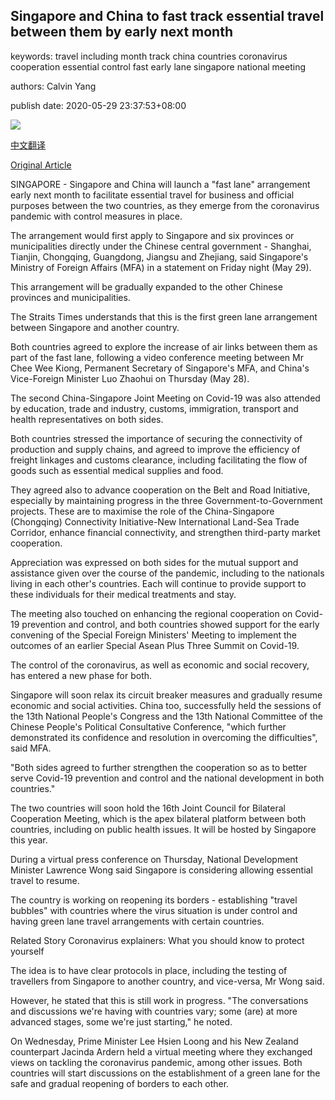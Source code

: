 ## Singapore and China to fast track essential travel between them by early next month

keywords: travel including month track china countries coronavirus cooperation essential control fast early lane singapore national meeting

authors: Calvin Yang

publish date: 2020-05-29 23:37:53+08:00

![](https://www.straitstimes.com/sites/default/files/styles/x_large/public/articles/2020/05/29/hzchangi0529a.jpg?itok=ybKcGWso)

[中文翻译](Singapore%20and%20China%20to%20fast%20track%20essential%20travel%20between%20them%20by%20early%20next%20month_zh.md)

[Original Article](https://www.straitstimes.com/singapore/singapore-and-china-to-fast-track-essential-travel-between-them-by-early-next-month)

SINGAPORE - Singapore and China will launch a "fast lane" arrangement early next month to facilitate essential travel for business and official purposes between the two countries, as they emerge from the coronavirus pandemic with control measures in place.

The arrangement would first apply to Singapore and six provinces or municipalities directly under the Chinese central government - Shanghai, Tianjin, Chongqing, Guangdong, Jiangsu and Zhejiang, said Singapore's Ministry of Foreign Affairs (MFA) in a statement on Friday night (May 29).

This arrangement will be gradually expanded to the other Chinese provinces and municipalities.

The Straits Times understands that this is the first green lane arrangement between Singapore and another country.

Both countries agreed to explore the increase of air links between them as part of the fast lane, following a video conference meeting between Mr Chee Wee Kiong, Permanent Secretary of Singapore's MFA, and China's Vice-Foreign Minister Luo Zhaohui on Thursday (May 28).

The second China-Singapore Joint Meeting on Covid-19 was also attended by education, trade and industry, customs, immigration, transport and health representatives on both sides.

Both countries stressed the importance of securing the connectivity of production and supply chains, and agreed to improve the efficiency of freight linkages and customs clearance, including facilitating the flow of goods such as essential medical supplies and food.

They agreed also to advance cooperation on the Belt and Road Initiative, especially by maintaining progress in the three Government-to-Government projects. These are to maximise the role of the China-Singapore (Chongqing) Connectivity Initiative-New International Land-Sea Trade Corridor, enhance financial connectivity, and strengthen third-party market cooperation.

Appreciation was expressed on both sides for the mutual support and assistance given over the course of the pandemic, including to the nationals living in each other's countries. Each will continue to provide support to these individuals for their medical treatments and stay.

The meeting also touched on enhancing the regional cooperation on Covid-19 prevention and control, and both countries showed support for the early convening of the Special Foreign Ministers' Meeting to implement the outcomes of an earlier Special Asean Plus Three Summit on Covid-19.

The control of the coronavirus, as well as economic and social recovery, has entered a new phase for both.

Singapore will soon relax its circuit breaker measures and gradually resume economic and social activities. China too, successfully held the sessions of the 13th National People's Congress and the 13th National Committee of the Chinese People's Political Consultative Conference, "which further demonstrated its confidence and resolution in overcoming the difficulties", said MFA.

"Both sides agreed to further strengthen the cooperation so as to better serve Covid-19 prevention and control and the national development in both countries."

The two countries will soon hold the 16th Joint Council for Bilateral Cooperation Meeting, which is the apex bilateral platform between both countries, including on public health issues. It will be hosted by Singapore this year.

During a virtual press conference on Thursday, National Development Minister Lawrence Wong said Singapore is considering allowing essential travel to resume.

The country is working on reopening its borders - establishing "travel bubbles" with countries where the virus situation is under control and having green lane travel arrangements with certain countries.

Related Story Coronavirus explainers: What you should know to protect yourself

The idea is to have clear protocols in place, including the testing of travellers from Singapore to another country, and vice-versa, Mr Wong said.

However, he stated that this is still work in progress. "The conversations and discussions we're having with countries vary; some (are) at more advanced stages, some we're just starting," he noted.

On Wednesday, Prime Minister Lee Hsien Loong and his New Zealand counterpart Jacinda Ardern held a virtual meeting where they exchanged views on tackling the coronavirus pandemic, among other issues. Both countries will start discussions on the establishment of a green lane for the safe and gradual reopening of borders to each other.